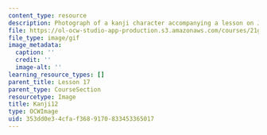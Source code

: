 ```yaml
---
content_type: resource
description: Photograph of a kanji character accompanying a lesson on Japanese.
file: https://ol-ocw-studio-app-production.s3.amazonaws.com/courses/21g-504-japanese-iv-spring-2009/353dd0e34cfaf3689170833453365017_Kanji12.gif
file_type: image/gif
image_metadata:
  caption: ''
  credit: ''
  image-alt: ''
learning_resource_types: []
parent_title: Lesson 17
parent_type: CourseSection
resourcetype: Image
title: Kanji12
type: OCWImage
uid: 353dd0e3-4cfa-f368-9170-833453365017
---
```

